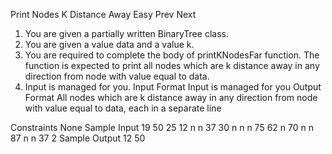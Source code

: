 Print Nodes K Distance Away
Easy  Prev   Next
1. You are given a partially written BinaryTree class.
2. You are given a value data and a value k.
3. You are required to complete the body of printKNodesFar function. The function is expected to print all nodes which are k distance away in any direction from node with value equal to data.
4. Input is managed for you.
Input Format
Input is managed for you
Output Format
All nodes which are k distance away in any direction from node with value equal to data, each in a separate line

Constraints
None
Sample Input
19
50 25 12 n n 37 30 n n n 75 62 n 70 n n 87 n n
37
2
Sample Output
12
50